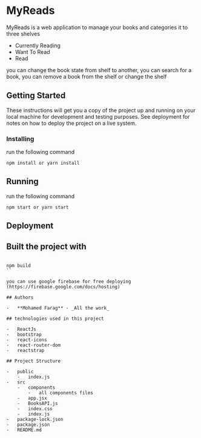 # MyReads

MyReads is a web application to manage your books and categories it to three shelves

-   Currently Reading
-   Want To Read
-   Read

you can change the book state from shelf to another, you can search for a book, you can remove a book from the shelf or change the shelf

## Getting Started

These instructions will get you a copy of the project up and running on your local machine for development and testing purposes. See deployment for notes on how to deploy the project on a live system.

### Installing

run the following command

```
npm install or yarn install
```

## Running

run the following command

```
npm start or yarn start
```



## Deployment

## Built the project with

```

npm build
``

you can use google firebase for free deploying (https://firebase.google.com/docs/hosting)

## Authors

-   **Mohamed Farag** - _All the work_

## technologies used in this project

-   ReactJs
-   bootstrap
-   react-icons
-   react-router-dom
-   reactstrap

## Project Structure

-   public
    -   index.js
-   src
    -   components
        -   all components files
    -   app.jsx
    -   BooksAPI.js
    -   index.css
    -   index.js
-   package-lock.json
-   package.json
-   README.md
